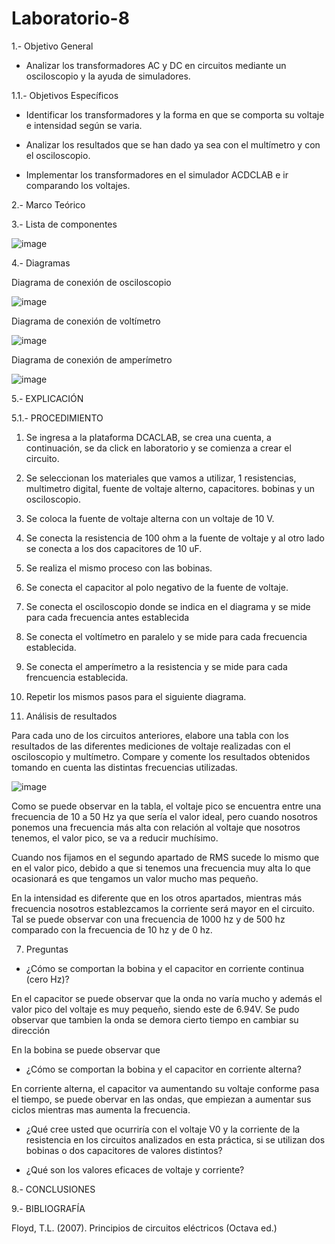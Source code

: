 # Laboratorio-8
  1.- Objetivo General
 
   - Analizar los transformadores AC y DC en circuitos mediante un osciloscopio y la ayuda de simuladores.

  1.1.- Objetivos Específicos
 
   - Identificar los transformadores y la forma en que se comporta su voltaje e intensidad según se varia.
   
   - Analizar los resultados que se han dado ya sea con el multímetro y con el osciloscopio.
    
   - Implementar los transformadores en el simulador ACDCLAB e ir comparando los voltajes.
   
   2.- Marco Teórico
   
   3.- Lista de componentes
   
   ![image](https://user-images.githubusercontent.com/76132461/112553775-1d869400-8d93-11eb-8d54-dd2e3e5cb9d7.png)
   
   4.- Diagramas
   
   Diagrama de conexión de osciloscopio
   
   ![image](https://user-images.githubusercontent.com/76132461/112563088-ac50dc00-8da6-11eb-98bf-5de414b8c532.png)

   Diagrama de conexión de voltímetro
   
   ![image](https://user-images.githubusercontent.com/76132461/112564950-2767c180-8daa-11eb-98b0-53409c1a84f9.png)

   Diagrama de conexión de amperímetro
   
   ![image](https://user-images.githubusercontent.com/76132461/112568672-d4ddd380-8db0-11eb-9ca1-ff0938a99a7d.png)

   5.- EXPLICACIÓN
    
  5.1.- PROCEDIMIENTO
  
  1. Se ingresa a la plataforma DCACLAB, se crea una cuenta, a continuación, se da click en laboratorio y se comienza a crear el circuito.

  2. Se seleccionan los materiales que vamos a utilizar, 1 resistencias, multimetro digital, fuente de voltaje alterno, capacitores. bobinas y un osciloscopio.

  3. Se coloca la fuente de voltaje alterna con un voltaje de 10 V.

  4. Se conecta la resistencia de 100 ohm a la fuente de voltaje y al otro lado se conecta a los dos capacitores de 10 uF.

  5. Se realiza el mismo proceso con las bobinas.

  6. Se conecta el capacitor al polo negativo de la fuente de voltaje.

  7. Se conecta el osciloscopio donde se indica en el diagrama y se mide para cada frecuencia antes establecida

  8. Se conecta el voltímetro en paralelo y se mide para cada frecuencia establecida.

  9. Se conecta el amperímetro a la resistencia y se mide para cada frencuencia establecida.

  10. Repetir los mismos pasos para el siguiente diagrama.

  6. Análisis de resultados
  
  Para cada uno de los circuitos anteriores, elabore una tabla con los resultados de las diferentes mediciones de voltaje realizadas con el osciloscopio y multímetro. Compare y
comente los resultados obtenidos tomando en cuenta las distintas frecuencias utilizadas.

![image](https://user-images.githubusercontent.com/76132461/112572896-330eb480-8db9-11eb-826b-d423e55d2908.png)

Como se puede observar en la tabla, el voltaje pico se encuentra entre una frecuencia de 10 a 50 Hz ya que sería el valor ideal, pero cuando nosotros ponemos una frecuencia más alta con relación al voltaje que nosotros tenemos, el valor pico, se va a reducir muchísimo.

Cuando nos fijamos en el segundo apartado de RMS sucede lo mismo que en el valor pico, debido a que si tenemos una frecuencia muy alta lo que ocasionará es que tengamos un valor mucho mas pequeño.

En la intensidad es diferente que en los otros apartados, mientras más frecuencia nosotros establezcamos la corriente será mayor en el circuito. Tal se puede observar con una frecuencia de 1000 hz y de 500 hz comparado con la frecuencia de 10 hz y de 0 hz.

  7. Preguntas
  
 - ¿Cómo se comportan la bobina y el capacitor en corriente continua (cero Hz)?
 
 En el capacitor se puede observar que la onda no varía mucho y además el valor pico del voltaje es muy pequeño, siendo este de 6.94V. Se pudo observar que tambien la onda se demora cierto tiempo en cambiar su dirección
 
 En la bobina se puede observar que 
 
 - ¿Cómo se comportan la bobina y el capacitor en corriente alterna?
 
 En corriente alterna, el capacitor va aumentando su voltaje conforme pasa el tiempo, se puede obervar en las ondas, que empiezan a aumentar sus ciclos mientras mas aumenta la frecuencia.
 
 - ¿Qué cree usted que ocurriría con el voltaje V0 y la corriente de la resistencia en los circuitos analizados en esta práctica, si se utilizan dos bobinas o dos capacitores de valores distintos?

- ¿Qué son los valores eficaces de voltaje y corriente?

8.- CONCLUSIONES

9.- BIBLIOGRAFÍA

Floyd, T.L. (2007). Principios de circuitos eléctricos (Octava ed.)
